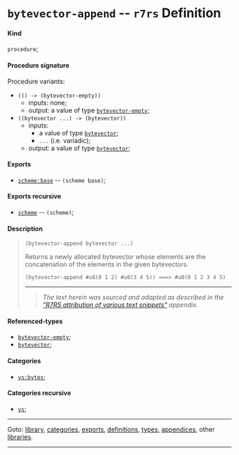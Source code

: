 

<a id='definition__r7rs__bytevector-append'></a>

# `bytevector-append` -- `r7rs` Definition


<a id='definition__r7rs__bytevector-append__kind'></a>

#### Kind

`procedure`;


<a id='definition__r7rs__bytevector-append__procedure-signature'></a>

#### Procedure signature

Procedure variants:
 * `(() -> (bytevector-empty))`
   * inputs: none;
   * output: a value of type [`bytevector-empty`](../../r7rs/types/bytevector-empty.md#type__r7rs__bytevector-empty);
 * `((bytevector ...) -> (bytevector))`
   * inputs:
     * a value of type [`bytevector`](../../r7rs/types/bytevector.md#type__r7rs__bytevector);
     * `...` (i.e. variadic);
   * output: a value of type [`bytevector`](../../r7rs/types/bytevector.md#type__r7rs__bytevector);


<a id='definition__r7rs__bytevector-append__exports'></a>

#### Exports

 * [`scheme:base`](../../r7rs/exports/scheme_3a_base.md#export__r7rs__scheme_3a_base) -- `(scheme base)`;


<a id='definition__r7rs__bytevector-append__exports-recursive'></a>

#### Exports recursive

 * [`scheme`](../../r7rs/exports/scheme.md#export__r7rs__scheme) -- `(scheme)`;


<a id='definition__r7rs__bytevector-append__description'></a>

#### Description

> ````
> (bytevector-append bytevector ...)
> ````
> 
> 
> Returns a newly allocated bytevector whose elements are the concatenation
> of the elements in the given bytevectors.
> 
> ````
> (bytevector-append #u8(0 1 2) #u8(3 4 5)) ===> #u8(0 1 2 3 4 5)
> ````
> 
> 
> ----
> > *The text herein was sourced and adapted as described in the ["R7RS attribution of various text snippets"](../../r7rs/appendices/attribution.md#appendix__r7rs__attribution) appendix.*


<a id='definition__r7rs__bytevector-append__referenced-types'></a>

#### Referenced-types

 * [`bytevector-empty`](../../r7rs/types/bytevector-empty.md#type__r7rs__bytevector-empty);
 * [`bytevector`](../../r7rs/types/bytevector.md#type__r7rs__bytevector);


<a id='definition__r7rs__bytevector-append__categories'></a>

#### Categories

 * [`vs:bytes`](../../vonuvoli/categories/vs_3a_bytes.md#category__vonuvoli__vs_3a_bytes);


<a id='definition__r7rs__bytevector-append__categories-recursive'></a>

#### Categories recursive

 * [`vs`](../../vonuvoli/categories/vs.md#category__vonuvoli__vs);

----

Goto: [library](../../r7rs/_index.md#library__r7rs), [categories](../../r7rs/categories/_index.md#toc__r7rs__categories), [exports](../../r7rs/exports/_index.md#toc__r7rs__exports), [definitions](../../r7rs/definitions/_index.md#toc__r7rs__definitions), [types](../../r7rs/types/_index.md#toc__r7rs__types), [appendices](../../r7rs/appendices/_index.md#toc__r7rs__appendices), other [libraries](../../_libraries.md#toc__libraries).

----

